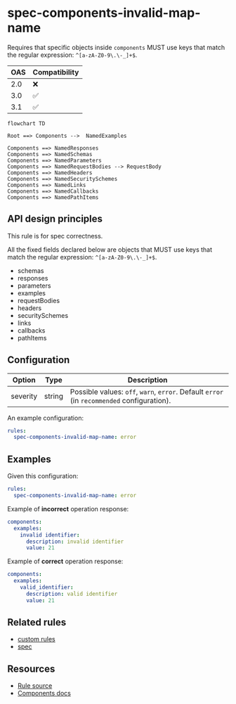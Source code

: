 # spec-components-invalid-map-name

Requires that specific objects inside `components` MUST use keys that match the regular expression: `^[a-zA-Z0-9\.\-_]+$`.

|OAS|Compatibility|
|---|---|
|2.0|❌|
|3.0|✅|
|3.1|✅|

```mermaid
flowchart TD

Root ==> Components -->  NamedExamples

Components ==> NamedResponses
Components ==> NamedSchemas
Components ==> NamedParameters
Components ==> NamedRequestBodies --> RequestBody
Components ==> NamedHeaders
Components ==> NamedSecuritySchemes
Components ==> NamedLinks
Components ==> NamedCallbacks
Components ==> NamedPathItems
```

## API design principles

This rule is for spec correctness.

All the fixed fields declared below are objects that MUST use keys that match the regular expression: `^[a-zA-Z0-9\.\-_]+$`.

- schemas
- responses
- parameters
- examples
- requestBodies
- headers
- securitySchemes
- links
- callbacks
- pathItems

## Configuration

|Option|Type| Description                                                                                |
|---|---|--------------------------------------------------------------------------------------------|
|severity|string| Possible values: `off`, `warn`, `error`. Default `error` (in `recommended` configuration). |

An example configuration:

```yaml
rules:
  spec-components-invalid-map-name: error
```

## Examples

Given this configuration:

```yaml
rules:
  spec-components-invalid-map-name: error
```

Example of **incorrect** operation response:
```yaml
components:
  examples:
    invalid identifier:
      description: invalid identifier
      value: 21     
```

Example of **correct** operation response:

```yaml
components:
  examples:
    valid_identifier:
      description: valid identifier
      value: 21 
```

## Related rules

- [custom rules](./configurable-rules.md)
- [spec](./spec.md)

## Resources

- [Rule source](https://github.com/Redocly/redocly-cli/blob/main/packages/core/src/rules/oas3/spec-components-invalid-map-name.ts)
- [Components docs](https://redocly.com/docs/openapi-visual-reference/components/)
